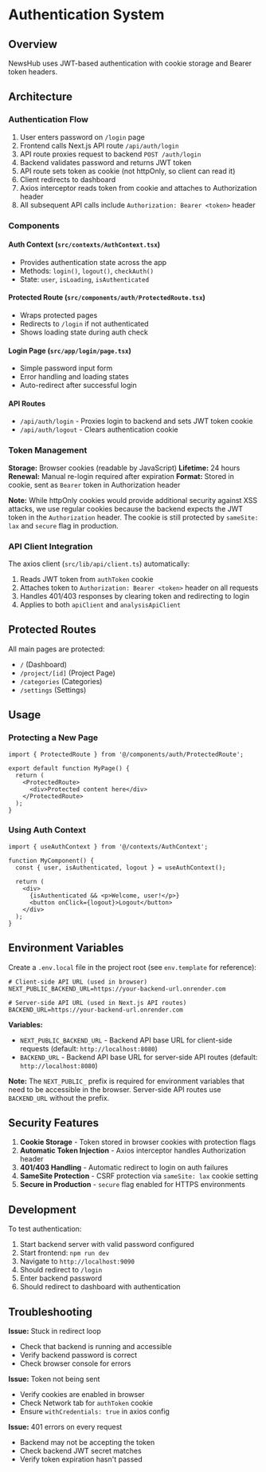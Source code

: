 # Authentication System

## Overview

NewsHub uses JWT-based authentication with cookie storage and Bearer token headers.

## Architecture

### Authentication Flow

1. User enters password on `/login` page
2. Frontend calls Next.js API route `/api/auth/login`
3. API route proxies request to backend `POST /auth/login`
4. Backend validates password and returns JWT token
5. API route sets token as cookie (not httpOnly, so client can read it)
6. Client redirects to dashboard
7. Axios interceptor reads token from cookie and attaches to Authorization header
8. All subsequent API calls include `Authorization: Bearer <token>` header

### Components

#### Auth Context (`src/contexts/AuthContext.tsx`)
- Provides authentication state across the app
- Methods: `login()`, `logout()`, `checkAuth()`
- State: `user`, `isLoading`, `isAuthenticated`

#### Protected Route (`src/components/auth/ProtectedRoute.tsx`)
- Wraps protected pages
- Redirects to `/login` if not authenticated
- Shows loading state during auth check

#### Login Page (`src/app/login/page.tsx`)
- Simple password input form
- Error handling and loading states
- Auto-redirect after successful login

#### API Routes
- `/api/auth/login` - Proxies login to backend and sets JWT token cookie
- `/api/auth/logout` - Clears authentication cookie

### Token Management

**Storage:** Browser cookies (readable by JavaScript)
**Lifetime:** 24 hours  
**Renewal:** Manual re-login required after expiration
**Format:** Stored in cookie, sent as `Bearer` token in Authorization header

**Note:** While httpOnly cookies would provide additional security against XSS attacks, we use regular cookies because the backend expects the JWT token in the `Authorization` header. The cookie is still protected by `sameSite: lax` and `secure` flag in production.

### API Client Integration

The axios client (`src/lib/api/client.ts`) automatically:
1. Reads JWT token from `authToken` cookie
2. Attaches token to `Authorization: Bearer <token>` header on all requests
3. Handles 401/403 responses by clearing token and redirecting to login
4. Applies to both `apiClient` and `analysisApiClient`

## Protected Routes

All main pages are protected:
- `/` (Dashboard)
- `/project/[id]` (Project Page)
- `/categories` (Categories)
- `/settings` (Settings)

## Usage

### Protecting a New Page

```tsx
import { ProtectedRoute } from '@/components/auth/ProtectedRoute';

export default function MyPage() {
  return (
    <ProtectedRoute>
      <div>Protected content here</div>
    </ProtectedRoute>
  );
}
```

### Using Auth Context

```tsx
import { useAuthContext } from '@/contexts/AuthContext';

function MyComponent() {
  const { user, isAuthenticated, logout } = useAuthContext();
  
  return (
    <div>
      {isAuthenticated && <p>Welcome, user!</p>}
      <button onClick={logout}>Logout</button>
    </div>
  );
}
```

## Environment Variables

Create a `.env.local` file in the project root (see `env.template` for reference):

```env
# Client-side API URL (used in browser)
NEXT_PUBLIC_BACKEND_URL=https://your-backend-url.onrender.com

# Server-side API URL (used in Next.js API routes)
BACKEND_URL=https://your-backend-url.onrender.com
```

**Variables:**
- `NEXT_PUBLIC_BACKEND_URL` - Backend API base URL for client-side requests (default: `http://localhost:8080`)
- `BACKEND_URL` - Backend API base URL for server-side API routes (default: `http://localhost:8080`)

**Note:** The `NEXT_PUBLIC_` prefix is required for environment variables that need to be accessible in the browser. Server-side API routes use `BACKEND_URL` without the prefix.

## Security Features

1. **Cookie Storage** - Token stored in browser cookies with protection flags
2. **Automatic Token Injection** - Axios interceptor handles Authorization header
3. **401/403 Handling** - Automatic redirect to login on auth failures
4. **SameSite Protection** - CSRF protection via `sameSite: lax` cookie setting
5. **Secure in Production** - `secure` flag enabled for HTTPS environments

## Development

To test authentication:
1. Start backend server with valid password configured
2. Start frontend: `npm run dev`
3. Navigate to `http://localhost:9090`
4. Should redirect to `/login`
5. Enter backend password
6. Should redirect to dashboard with authentication

## Troubleshooting

**Issue:** Stuck in redirect loop
- Check that backend is running and accessible
- Verify backend password is correct
- Check browser console for errors

**Issue:** Token not being sent
- Verify cookies are enabled in browser
- Check Network tab for `authToken` cookie
- Ensure `withCredentials: true` in axios config

**Issue:** 401 errors on every request
- Backend may not be accepting the token
- Check backend JWT secret matches
- Verify token expiration hasn't passed

